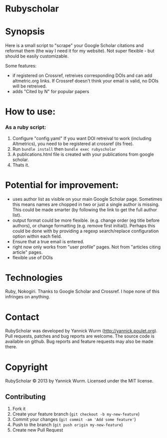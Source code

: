 # Rubyscholar

# Synopsis

Here is a small script to "scrape" your Google Scholar citations and reformat them (the way I need it for my website). 
Not super flexible - but should be easily customizable.

Some features: 

 * if registered on Crossref, retreives corresponding DOIs and can add altmetric.org links. 
   If Crossref doesn't think your email is valid, no DOIs will be retreived. 
 * adds "Cited by N" for popular papers

# How to use:

### As a ruby script:
1. Configure "config.yaml"
   If you want DOI retreival to work (including Altmetrics), you need to be 
   registered at crossref (its free). 
2. Run `bundle install` then `bundle exec rubyscholar`
3. A publications.html file is created with your publications from google scholar. 
4. Thats it. 

# Potential for improvement:

 * uses author list as visible on your main Google Scholar page. Sometimes this 
   means names are chopped in two or just a single author is missing. This could
   be made smarter (by following the link to get the full author list). 
 * output format could be more flexible. (e.g. change order (eg title before authors), or change formatting (e.g. remove first initial)). Perhaps this could be done with by providing a regexp search/replace configuration option within each field.
 * Ensure that a true email is entered. 
 * right now only works from "user profile" pages. Not from "articles citing article" pages. 
 * flexible use of DOIs

# Technologies

Ruby, Nokogiri. Thanks to Google Scholar and Crossref. I hope none of this infringes on anything. 

# Contact

RubyScholar was developed by Yannick Wurm (http://yannick.poulet.org). Pull requests, patches and bug reports are welcome. The source code is available on github. Bug reports and feature requests may also be made there.

# Copyright

RubyScholar © 2013 by Yannick Wurm. Licensed under the MIT license. 

## Contributing

1. Fork it
2. Create your feature branch (`git checkout -b my-new-feature`)
3. Commit your changes (`git commit -am 'Add some feature'`)
4. Push to the branch (`git push origin my-new-feature`)
5. Create new Pull Request
